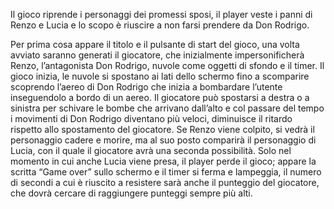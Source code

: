 Il gioco riprende i personaggi  dei promessi sposi, il player veste i panni di Renzo e Lucia e lo scopo è riuscire a non farsi prendere da Don Rodrigo. 

Per prima cosa appare il titolo e il pulsante di start del gioco, una volta avviato saranno generati il giocatore, che inizialmente impersonificherà Renzo, l’antagonista Don Rodrigo, nuvole come oggetti di sfondo e il timer. Il gioco inizia, le nuvole si spostano ai lati dello schermo fino a scomparire scoprendo l’aereo di Don Rodrigo che inizia a bombardare l’utente inseguendolo a bordo di un aereo. Il giocatore può spostarsi a destra o a sinistra per schivare le bombe che arrivano dall’alto e col passare del tempo i movimenti di Don Rodrigo diventano più veloci, diminuisce il ritardo rispetto allo spostamento del giocatore. Se Renzo viene colpito, si vedrà il personaggio cadere e morire, ma al suo posto comparirà il personaggio di Lucia, con il quale il giocatore avrà una seconda possibilità. Solo nel momento in cui anche Lucia viene presa, il player perde il gioco; appare la scritta “Game over” sullo schermo e il timer si ferma e lampeggia, il numero di secondi a cui è riuscito a resistere sarà anche il punteggio del giocatore, che dovrà cercare di raggiungere punteggi sempre più alti. 
